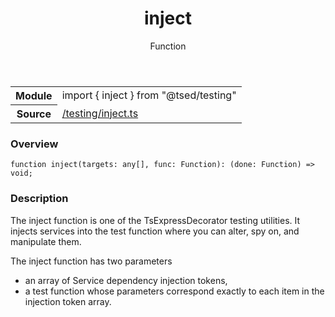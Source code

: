
<header class="symbol-info-header"><h1 id="inject">inject</h1><label class="symbol-info-type-label function">Function</label></header>
<!-- summary -->
<section class="symbol-info"><table class="is-full-width"><tbody><tr><th>Module</th><td><div class="lang-typescript"><span class="token keyword">import</span> { inject }&nbsp;<span class="token keyword">from</span>&nbsp;<span class="token string">"@tsed/testing"</span></div></td></tr><tr><th>Source</th><td><a href="https://github.com/Romakita/ts-express-decorators/blob/v4.14.1/src//testing/inject.ts#L0-L0">/testing/inject.ts</a></td></tr></tbody></table></section>
<!-- overview -->


### Overview


<pre><code class="typescript-lang ">function <span class="token function">inject</span><span class="token punctuation">(</span>targets<span class="token punctuation">:</span> <span class="token keyword">any</span><span class="token punctuation">[</span><span class="token punctuation">]</span><span class="token punctuation">,</span> func<span class="token punctuation">:</span> Function<span class="token punctuation">)</span><span class="token punctuation">:</span> <span class="token punctuation">(</span>done<span class="token punctuation">:</span> Function<span class="token punctuation">)</span> => <span class="token keyword">void</span><span class="token punctuation">;</span></code></pre>


<!-- Parameters -->

<!-- Description -->


### Description

The inject function is one of the TsExpressDecorator testing utilities.
It injects services into the test function where you can alter, spy on, and manipulate them.

The inject function has two parameters

* an array of Service dependency injection tokens,
* a test function whose parameters correspond exactly to each item in the injection token array.

<!-- Members -->

